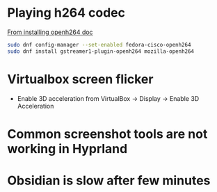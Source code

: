 # Playing h264 codec

[From installing openh264 doc](https://docs.fedoraproject.org/en-US/quick-docs/openh264/#installation-from-fedora-cisco-openh264-repository)

```sh
sudo dnf config-manager --set-enabled fedora-cisco-openh264
sudo dnf install gstreamer1-plugin-openh264 mozilla-openh264
```


# Virtualbox screen flicker

- Enable 3D acceleration from VirtualBox -> Display -> Enable 3D Acceleration

# Common screenshot tools are not working in Hyprland

# Obsidian is slow after few minutes